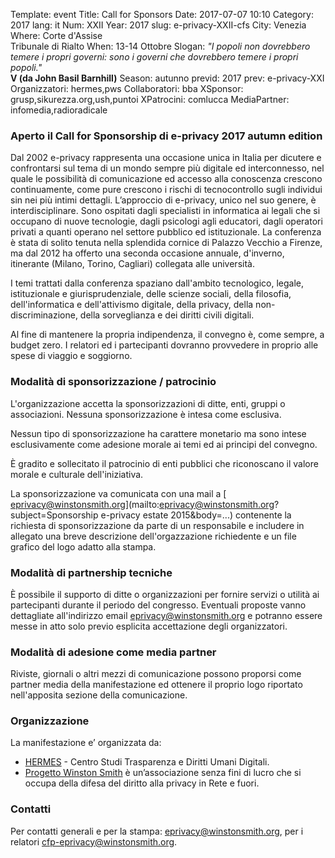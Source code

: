 Template: event
Title: Call for Sponsors
Date: 2017-07-07 10:10
Category: 2017
lang: it
Num: XXII
Year: 2017
slug: e-privacy-XXII-cfs
City: Venezia
Where: Corte d'Assise<br/>Tribunale di Rialto
When: 13-14 Ottobre
Slogan: <i>"I popoli non dovrebbero temere i propri governi: sono i governi che dovrebbero temere i propri popoli."</i><br/><b>V (da John Basil Barnhill)</b>
Season: autunno
previd: 2017
prev: e-privacy-XXI
Organizzatori: hermes,pws
Collaboratori: bba
XSponsor: grusp,sikurezza.org,ush,puntoi
XPatrocini: comlucca
MediaPartner: infomedia,radioradicale

### Aperto il Call for Sponsorship di e-privacy 2017 autumn edition

Dal 2002 e-privacy rappresenta una occasione unica in Italia per
dicutere e confrontarsi sul tema di un mondo sempre più digitale ed
interconnesso, nel quale le possibilità di comunicazione ed accesso
alla conoscenza crescono continuamente, come pure crescono i rischi di
tecnocontrollo sugli individui sin nei più intimi
dettagli. L’approccio di e-privacy, unico nel suo genere, è
interdisciplinare. Sono ospitati dagli specialisti in informatica ai
legali che si occupano di nuove tecnologie, dagli psicologi agli
educatori, dagli operatori privati a quanti operano nel settore
pubblico ed istituzionale. La conferenza è stata di solito tenuta
nella splendida cornice di Palazzo Vecchio a Firenze, ma dal 2012 ha
offerto una seconda occasione annuale, d'inverno, itinerante (Milano,
Torino, Cagliari) collegata alle università.

I temi trattati dalla conferenza spaziano dall'ambito tecnologico,
legale, istituzionale e giurisprudenziale, delle scienze sociali,
della filosofia, dell'informatica e dell'attivismo digitale, della
privacy, della non-discriminazione, della sorveglianza e dei diritti
civili digitali.

Al fine di mantenere la propria indipendenza, il convegno è, come
sempre, a budget zero. I relatori ed i partecipanti dovranno
provvedere in proprio alle spese di viaggio e soggiorno.

### Modalità di sponsorizzazione / patrocinio

L'organizzazione accetta la sponsorizzazioni di ditte, enti, gruppi o
associazioni. Nessuna sponsorizzazione è intesa come esclusiva.

Nessun tipo di sponsorizzazione ha carattere monetario ma sono intese
esclusivamente come adesione morale ai temi ed ai principi del
convegno.

È gradito e sollecitato il patrocinio di enti pubblici che riconoscano
il valore morale e culturale dell'iniziativa.

La sponsorizzazione va comunicata con una mail a
[ eprivacy@winstonsmith.org](mailto:eprivacy@winstonsmith.org?subject=Sponsorship
e-privacy estate 2015&body=...) contenente la richiesta di
sponsorizzazione da parte di un responsabile e includere in allegato
una breve descrizione dell'orgazzazione richiedente e un file grafico
del logo adatto alla stampa.

### Modalità di partnership tecniche

È possibile il supporto di ditte o organizzazioni per fornire servizi
o utilità ai partecipanti durante il periodo del congresso. Eventuali
proposte vanno dettagliate all'indirizzo email
[ eprivacy@winstonsmith.org](mailto:eprivacy@winstonsmith.org) e
potranno essere messe in atto solo previo esplicita accettazione degli
organizzatori.


### Modalità di adesione come media partner

Riviste, giornali o altri mezzi di comunicazione possono proporsi come
partner media della manifestazione ed ottenere il proprio logo
riportato nell'apposita sezione della comunicazione.

### Organizzazione

La manifestazione e’ organizzata da:


 - [HERMES](http://logioshermes.org/) \- Centro Studi Trasparenza e Diritti Umani Digitali.
 - [Progetto Winston Smith](http://pws.winstonsmith.org/) è un’associazione senza fini di lucro che si occupa della difesa del diritto alla privacy in Rete e fuori.

### Contatti

Per contatti generali e per la stampa:
[eprivacy@winstonsmith.org](mailto:eprivacy@winstonsmith.org), per i
relatori
[cfp-eprivacy@winstonsmith.org](mailto:cfp-eprivacy@winstonsmith.org).
